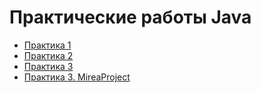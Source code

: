 # Практические работы Java 

* [Практика 1](https://github.com/mikhailcrocodil/Lesson1)
* [Практика 2](https://github.com/mikhailcrocodil/Lesson2)
* [Практика 3](https://github.com/mikhailcrocodil/lesson3)
* [Практика 3. MireaProject](https://github.com/mikhailcrocodil/MireaProject)
